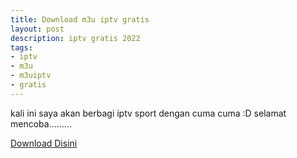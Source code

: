 ```yaml
---
title: Download m3u iptv gratis
layout: post
description: iptv gratis 2022
tags:
- iptv
- m3u
- m3uiptv
- gratis
---
```


kali ini saya akan berbagi iptv sport dengan cuma cuma :D
selamat mencoba.........

[Download Disini](https://www.mediafire.com/file/pni278scqaol60z/Sports-M3u-List-1-07-10-2022.m3u/file)
